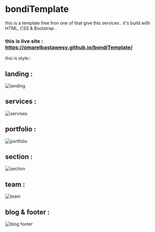 # bondiTemplate
this is a template free fron one of that give this services .
it's build with HTML, CSS & Bootstrap . 

### this is live site :  https://omarelbastawesy.github.io/bondiTemplate/


thsi is style::

  ## landing :
  ![landing](https://user-images.githubusercontent.com/102428312/160252366-bf74412b-dc43-472c-8cf7-7c5e53314c12.png)

  ## services :
  ![servises](https://user-images.githubusercontent.com/102428312/160252374-eecfbc3a-0b57-4861-9b62-b733e59a5cbf.png)

  ## portfolio :
  ![portfolio](https://user-images.githubusercontent.com/102428312/160252400-42e54944-c832-4901-9938-82cb0d3c4002.png)

  ## section :
  ![section](https://user-images.githubusercontent.com/102428312/160252409-0c0c79f7-cf79-4c9f-b800-3ef1e59238b8.png)

  ## team :
  ![team](https://user-images.githubusercontent.com/102428312/160252426-8cacd3bd-b67b-40db-b9b2-4e9a913aafeb.png)

  ## blog & footer :
  ![blog footer](https://user-images.githubusercontent.com/102428312/160252441-9769c826-56d4-436b-bac0-6e42bf49b229.png)
